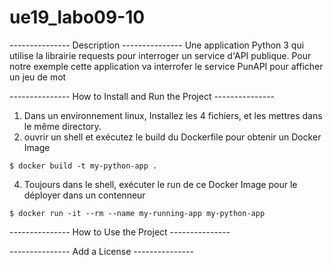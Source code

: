 # ue19_labo09-10
--------------- Description ---------------
Une application Python 3 qui utilise la librairie requests pour interroger un service d'API publique. Pour notre exemple cette application va interrofer le service PunAPI pour afficher un jeu de mot

--------------- How to Install and Run the Project ---------------

1) Dans un environnement linux, Installez les 4 fichiers, et les mettres dans le même directory.
2) ouvrir un shell et exécutez le build du Dockerfile pour obtenir un Docker Image
```shell
$ docker build -t my-python-app .
```


4) Toujours dans le shell, exécuter le run de ce Docker Image pour le déployer dans un contenneur
```shell
$ docker run -it --rm --name my-running-app my-python-app
```

--------------- How to Use the Project ---------------



--------------- Add a License ---------------
